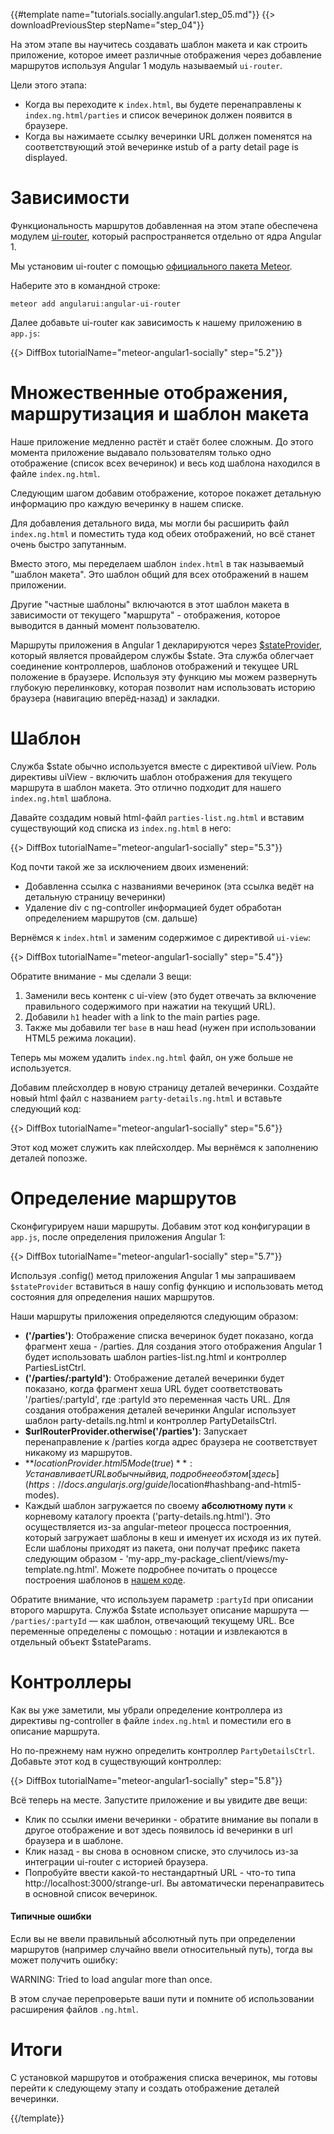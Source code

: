 {{#template name="tutorials.socially.angular1.step_05.md"}}
{{> downloadPreviousStep stepName="step_04"}}

На этом этапе вы научитесь создавать шаблон макета и как строить приложение, которое имеет различные отображения через добавление маршрутов используя Angular 1 модуль называемый `ui-router`.

Цели этого этапа:

* Когда вы переходите к `index.html`, вы будете перенаправлены к `index.ng.html/parties` и список вечеринок должен появится в браузере.
* Когда вы нажимаете ссылку вечеринки URL должен поменятся на соответствующий этой вечеринке иstub of a party detail page is displayed.


# Зависимости

Функциональность маршрутов добавленная на этом этапе обеспечена модулем [ui-router](https://github.com/angular-ui/ui-router), который распространяется отдельно от ядра Angular 1.

Мы установим ui-router с помощью [официального пакета Meteor](https://atmospherejs.com/angularui/angular-ui-router).

Наберите это в командной строке:

    meteor add angularui:angular-ui-router

Далее добавьте ui-router как зависимость к нашему приложению в `app.js`:

{{> DiffBox tutorialName="meteor-angular1-socially" step="5.2"}}

# Множественные отображения, маршрутизация и шаблон макета

Наше приложение медленно растёт и стаёт более сложным.
До этого момента приложение выдавало пользователям только одно отображение (список всех вечеринок) и весь код шаблона находился в файле `index.ng.html`.

Следующим шагом добавим отображение, которое покажет детальную информацию про каждую вечеринку в нашем списке.

Для добавления детального вида, мы могли бы расширить файл `index.ng.html` и поместить туда код обеих отображений, но всё станет очень быстро запутанным.

Вместо этого, мы переделаем шаблон `index.html` в так называемый "шаблон макета". Это шаблон общий для всех отображений в нашем приложении.

Другие "частные шаблоны" включаются в этот шаблон макета в зависимости от текущего "маршрута" -  отображения, которое выводится в данный момент пользователю.

Маршруты приложения в Angular 1 декларируются через [$stateProvider](https://github.com/angular-ui/ui-router/wiki), который является провайдером службы $state.
Эта служба облегчает соединение контроллеров, шаблонов отображений и текущее URL положение в браузере.
Используя эту функцию мы можем развернуть глубокую перелинковку, которая позволит нам использовать историю браузера (навигацию вперёд-назад) и закладки.


# Шаблон

Служба $state обычно используется вместе с директивой uiView.
Роль директивы uiView - включить шаблон отображения для текущего маршрута в шаблон макета.
Это отлично подходит для нашего `index.ng.html` шаблона.

Давайте создадим новый html-файл `parties-list.ng.html` и вставим существующий код списка из `index.ng.html` в него:

{{> DiffBox tutorialName="meteor-angular1-socially" step="5.3"}}

Код почти такой же за исключением двоих изменений:

- Добавленна ссылка с названиями вечеринок (эта ссылка ведёт на детальную страницу вечеринки)
- Удаление div с ng-controller информацией будет обработан определением маршрутов (см. дальше)

Вернёмся к `index.html` и заменим содержимое с директивой `ui-view`:

{{> DiffBox tutorialName="meteor-angular1-socially" step="5.4"}}

Обратите внимание - мы сделали 3 вещи:

1. Заменили весь контенк с ui-view (это будет отвечать за включение правильного содержимого при нажатии на текущий URL).
2. Добавили `h1` header with a link to the main parties page.
3. Также мы добавили тег `base` в наш head (нужен при использовании HTML5 режима локации).

Теперь мы можем удалить `index.ng.html` файл, он уже больше не используется.

Добавим плейсхолдер в новую страницу деталей вечеринки.
Создайте новый html файл с названием `party-details.ng.html` и вставьте следующий код:

{{> DiffBox tutorialName="meteor-angular1-socially" step="5.6"}}

Этот код может служить как плейсхолдер. Мы вернёмся к заполнению деталей попозже.

# Определение маршрутов

Сконфигурируем наши маршруты.
Добавим этот код конфигурации в `app.js`, после определения приложения Angular 1:

{{> DiffBox tutorialName="meteor-angular1-socially" step="5.7"}}

Используя .config() метод приложения Angular 1 мы запрашиваем `$stateProvider` вставиться в нашу config функцию и использовать метод состояния для определения наших маршрутов.

Наши маршруты приложения определяются следующим образом:

* **('/parties')**: Отображение списка вечеринок будет показано, когда фрагмент хеша - /parties. Для создания этого отображения Angular 1 будет использовать шаблон parties-list.ng.html и контроллер PartiesListCtrl.
* **('/parties/:partyId')**: Отображение деталей вечеринки будет показано, когда фрагмент хеша URL будет соответствовать '/parties/:partyId', где :partyId это переменная часть URL. Для создания отображения деталей вечеринки Angular использует шаблон party-details.ng.html и контроллер PartyDetailsCtrl.
* **$urlRouterProvider.otherwise('/parties')**: Запускает перенаправление к /parties когда адрес браузера не соответствует никакому из маршрутов.
* **$locationProvider.html5Mode(true)**: Устанавливает URL в обычный вид, подробнее об этом [здесь](https://docs.angularjs.org/guide/$location#hashbang-and-html5-modes).
* Каждый шаблон загружается по своему **абсолютному пути** к корневому каталогу проекта ('party-details.ng.html'). Это осуществляется из-за angular-meteor процесса построенния, который загружает шаблоны в кеш и именует их исходя из их путей.
Если шаблоны приходят из пакета, они получат префикс пакета следующим образом - 'my-app_my-package_client/views/my-template.ng.html'.
Можете подробнее почитать о процессе построения шаблонов в [нашем коде](https://github.com/Urigo/angular-meteor/blob/master/plugin/handler.js).

Обратите внимание, что используем параметр `:partyId` при описании второго маршрута.
Служба $state использует описание маршрута — `/parties/:partyId` — как шаблон, отвечающий текущему URL.
Все переменные определены с помощью : нотации и извлекаются в отдельный объект $stateParams.

# Контроллеры

Как вы уже заметили, мы убрали определение контроллера из директивы ng-controller в файле `index.ng.html` и поместили его в описание маршрута.

Но по-прежнему нам нужно определить контроллер `PartyDetailsCtrl`.
Добавьте этот код в существующий контроллер:

{{> DiffBox tutorialName="meteor-angular1-socially" step="5.8"}}

Всё теперь на месте. Запустите приложение и вы увидите две вещи:

* Клик по ссылки имени вечеринки - обратите внимание вы попали в другое отображение и вот здесь появилось id вечеринки в url браузера и в шаблоне.
* Клик назад - вы снова в основном списке, это случилось из-за интеграции ui-router с историей браузера.
* Попробуйте ввести какой-то нестандартный URL - что-то типа http://localhost:3000/strange-url. Вы автоматически перенаправитесь в основной список вечеринок.

#### Типичные ошибки

Если вы не ввели правильный абсолютный путь при определении маршрутов (например случайно ввели относительный путь), тогда вы может получить ошибку:

WARNING: Tried to load angular more than once.

В этом случае перепроверьте ваши пути и помните об использовании расширения файлов `.ng.html`.


# Итоги

С установкой маршрутов и отображения списка вечеринок, мы готовы перейти к следующему этапу и создать отображение деталей вечеринки.

{{/template}}
